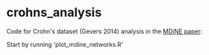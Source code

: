 # crohns_analysis
Code for Crohn's dataset (Gevers 2014) analysis in the [MDiNE paper](https://doi.org/10.1093/bioinformatics/btz824):

Start by running 'plot_mdine_networks.R'
